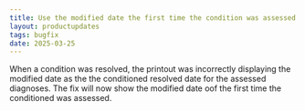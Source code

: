 ```yaml
---
title: Use the modified date the first time the condition was assessed
layout: productupdates
tags: bugfix
date: 2025-03-25
---
```


When a condition was resolved, the printout was incorrectly displaying the modified date as the the conditioned resolved date for the assessed diagnoses.  The fix will now show the modified date oof the first time the conditioned was assessed.